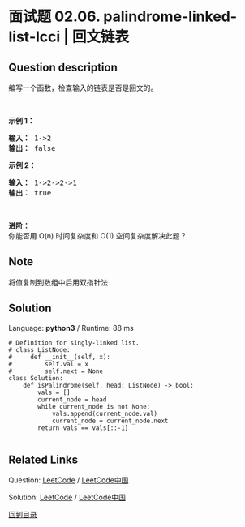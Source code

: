 ﻿# 面试题 02.06. palindrome-linked-list-lcci | 回文链表

## Question description

<!--If you want to use the English description, use <p>Implement a function to check if a linked list is a palindrome.</p>

<p>&nbsp;</p>

<p><strong>Example 1: </strong></p>

<pre>
<strong>Input:  </strong>1-&gt;2
<strong>Output: </strong> false 
</pre>

<p><strong>Example 2: </strong></p>

<pre>
<strong>Input:  </strong>1-&gt;2-&gt;2-&gt;1
<strong>Output: </strong> true 
</pre>

<p>&nbsp;</p>

<p><b>Follow up:</b><br />
Could you do it in O(n) time and O(1) space?</p>
 instead-->
<p>编写一个函数，检查输入的链表是否是回文的。</p>

<p>&nbsp;</p>

<p><strong>示例 1：</strong></p>

<pre><strong>输入： </strong>1-&gt;2
<strong>输出：</strong> false 
</pre>

<p><strong>示例 2：</strong></p>

<pre><strong>输入： </strong>1-&gt;2-&gt;2-&gt;1
<strong>输出：</strong> true 
</pre>

<p>&nbsp;</p>

<p><strong>进阶：</strong><br>
你能否用 O(n) 时间复杂度和 O(1) 空间复杂度解决此题？</p>


## Note

将值复制到数组中后用双指针法


## Solution

Language: **python3**  /  Runtime: 88 ms

```python3
# Definition for singly-linked list.
# class ListNode:
#     def __init__(self, x):
#         self.val = x
#         self.next = None
class Solution:
    def isPalindrome(self, head: ListNode) -> bool:
        vals = []
        current_node = head
        while current_node is not None:
            vals.append(current_node.val)
            current_node = current_node.next
        return vals == vals[::-1]


```



## Related Links

Question: [LeetCode](https://leetcode.com/problems/palindrome-linked-list-lcci/description/)  /  [LeetCode中国](https://leetcode-cn.com/problems/palindrome-linked-list-lcci/description/)

Solution: [LeetCode](https://leetcode.com/articles/palindrome-linked-list-lcci/)  /  [LeetCode中国](https://leetcode-cn.com/articles/palindrome-linked-list-lcci/)

[回到目录](../README.md)